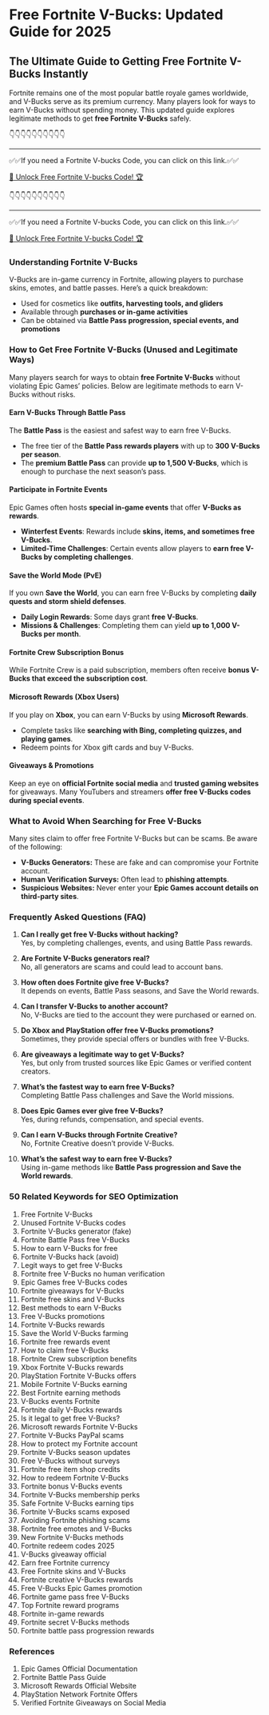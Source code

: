 # Free Fortnite V-Bucks: Updated Guide for 2025

## The Ultimate Guide to Getting Free Fortnite V-Bucks Instantly

Fortnite remains one of the most popular battle royale games worldwide, and V-Bucks serve as its premium currency. Many players look for ways to earn V-Bucks without spending money. This updated guide explores legitimate methods to get **free Fortnite V-Bucks** safely.

👇👇👇👇👇👇👇👇👇👇

---

✅✅If you need a  Fortnite V-bucks Code, you can click on this link.✅✅

[🚀 Unlock Free Fortnite V-bucks Code! 🏆 ](https://therewardgate.com/free-fortnite-code/)

👇👇👇👇👇👇👇👇👇👇

---

✅✅If you need a  Fortnite V-bucks Code, you can click on this link.✅✅

[🚀 Unlock Free Fortnite V-bucks Code! 🏆 ](https://therewardgate.com/free-fortnite-code/)

### Understanding Fortnite V-Bucks

V-Bucks are in-game currency in Fortnite, allowing players to purchase skins, emotes, and battle passes. Here’s a quick breakdown:

- Used for cosmetics like **outfits, harvesting tools, and gliders**
- Available through **purchases or in-game activities**
- Can be obtained via **Battle Pass progression, special events, and promotions**

### How to Get Free Fortnite V-Bucks (Unused and Legitimate Ways)

Many players search for ways to obtain **free Fortnite V-Bucks** without violating Epic Games’ policies. Below are legitimate methods to earn V-Bucks without risks.

#### Earn V-Bucks Through Battle Pass

The **Battle Pass** is the easiest and safest way to earn free V-Bucks.

- The free tier of the **Battle Pass rewards players** with up to **300 V-Bucks per season**.
- The **premium Battle Pass** can provide **up to 1,500 V-Bucks**, which is enough to purchase the next season’s pass.

#### Participate in Fortnite Events

Epic Games often hosts **special in-game events** that offer **V-Bucks as rewards**.

- **Winterfest Events**: Rewards include **skins, items, and sometimes free V-Bucks**.
- **Limited-Time Challenges**: Certain events allow players to **earn free V-Bucks by completing challenges**.

#### Save the World Mode (PvE)

If you own **Save the World**, you can earn free V-Bucks by completing **daily quests and storm shield defenses**.

- **Daily Login Rewards**: Some days grant **free V-Bucks**.
- **Missions & Challenges**: Completing them can yield **up to 1,000 V-Bucks per month**.

#### Fortnite Crew Subscription Bonus

While Fortnite Crew is a paid subscription, members often receive **bonus V-Bucks that exceed the subscription cost**.

#### Microsoft Rewards (Xbox Users)

If you play on **Xbox**, you can earn V-Bucks by using **Microsoft Rewards**.

- Complete tasks like **searching with Bing, completing quizzes, and playing games**.
- Redeem points for Xbox gift cards and buy V-Bucks.

#### Giveaways & Promotions

Keep an eye on **official Fortnite social media** and **trusted gaming websites** for giveaways. Many YouTubers and streamers **offer free V-Bucks codes during special events**.

### What to Avoid When Searching for Free V-Bucks

Many sites claim to offer free Fortnite V-Bucks but can be scams. Be aware of the following:

- **V-Bucks Generators:** These are fake and can compromise your Fortnite account.
- **Human Verification Surveys:** Often lead to **phishing attempts**.
- **Suspicious Websites:** Never enter your **Epic Games account details on third-party sites**.

### Frequently Asked Questions (FAQ)

1. **Can I really get free V-Bucks without hacking?**  
   Yes, by completing challenges, events, and using Battle Pass rewards.

2. **Are Fortnite V-Bucks generators real?**  
   No, all generators are scams and could lead to account bans.

3. **How often does Fortnite give free V-Bucks?**  
   It depends on events, Battle Pass seasons, and Save the World rewards.

4. **Can I transfer V-Bucks to another account?**  
   No, V-Bucks are tied to the account they were purchased or earned on.

5. **Do Xbox and PlayStation offer free V-Bucks promotions?**  
   Sometimes, they provide special offers or bundles with free V-Bucks.

6. **Are giveaways a legitimate way to get V-Bucks?**  
   Yes, but only from trusted sources like Epic Games or verified content creators.

7. **What’s the fastest way to earn free V-Bucks?**  
   Completing Battle Pass challenges and Save the World missions.

8. **Does Epic Games ever give free V-Bucks?**  
   Yes, during refunds, compensation, and special events.

9. **Can I earn V-Bucks through Fortnite Creative?**  
   No, Fortnite Creative doesn’t provide V-Bucks.

10. **What’s the safest way to earn free V-Bucks?**  
    Using in-game methods like **Battle Pass progression and Save the World rewards**.

### 50 Related Keywords for SEO Optimization

1. Free Fortnite V-Bucks  
2. Unused Fortnite V-Bucks codes  
3. Fortnite V-Bucks generator (fake)  
4. Fortnite Battle Pass free V-Bucks  
5. How to earn V-Bucks for free  
6. Fortnite V-Bucks hack (avoid)  
7. Legit ways to get free V-Bucks  
8. Fortnite free V-Bucks no human verification  
9. Epic Games free V-Bucks codes  
10. Fortnite giveaways for V-Bucks  
11. Fortnite free skins and V-Bucks  
12. Best methods to earn V-Bucks  
13. Free V-Bucks promotions  
14. Fortnite V-Bucks rewards  
15. Save the World V-Bucks farming  
16. Fortnite free rewards event  
17. How to claim free V-Bucks  
18. Fortnite Crew subscription benefits  
19. Xbox Fortnite V-Bucks rewards  
20. PlayStation Fortnite V-Bucks offers  
21. Mobile Fortnite V-Bucks earning  
22. Best Fortnite earning methods  
23. V-Bucks events Fortnite  
24. Fortnite daily V-Bucks rewards  
25. Is it legal to get free V-Bucks?  
26. Microsoft rewards Fortnite V-Bucks  
27. Fortnite V-Bucks PayPal scams  
28. How to protect my Fortnite account  
29. Fortnite V-Bucks season updates  
30. Free V-Bucks without surveys  
31. Fortnite free item shop credits  
32. How to redeem Fortnite V-Bucks  
33. Fortnite bonus V-Bucks events  
34. Fortnite V-Bucks membership perks  
35. Safe Fortnite V-Bucks earning tips  
36. Fortnite V-Bucks scams exposed  
37. Avoiding Fortnite phishing scams  
38. Fortnite free emotes and V-Bucks  
39. New Fortnite V-Bucks methods  
40. Fortnite redeem codes 2025  
41. V-Bucks giveaway official  
42. Earn free Fortnite currency  
43. Free Fortnite skins and V-Bucks  
44. Fortnite creative V-Bucks rewards  
45. Free V-Bucks Epic Games promotion  
46. Fortnite game pass free V-Bucks  
47. Top Fortnite reward programs  
48. Fortnite in-game rewards  
49. Fortnite secret V-Bucks methods  
50. Fortnite battle pass progression rewards  

### References

1. Epic Games Official Documentation  
2. Fortnite Battle Pass Guide  
3. Microsoft Rewards Official Website  
4. PlayStation Network Fortnite Offers  
5. Verified Fortnite Giveaways on Social Media  
